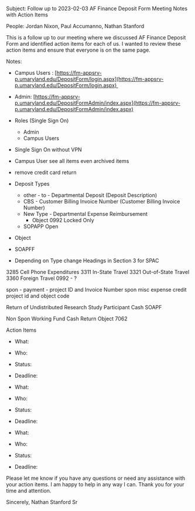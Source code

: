 Subject: 
Follow up to 2023-02-03 AF Finance Deposit Form Meeting Notes with Action Items

People:
Jordan Nixon, Paul Accumanno, Nathan Stanford

This is a follow up to our meeting where we discussed AF Finance Deposit Form and identified action items for each of us. I wanted to review these action items and ensure that everyone is on the same page. 

 Notes:
- Campus Users : [https://fm-appsrv-p.umaryland.edu/DepositForm/login.aspx](https://fm-appsrv-p.umaryland.edu/DepositForm/login.aspx) 
- Admin: [https://fm-appsrv-p.umaryland.edu/DepositFormAdmin/index.aspx](https://fm-appsrv-p.umaryland.edu/DepositFormAdmin/index.aspx)
- Roles (Single Sign On)
	- Admin
	- Campus Users

- Single Sign On without VPN
- Campus User see all items even archived items
- remove credit card return
- Deposit Types
	- other - to - Departmental Deposit (Deposit Description)
	- CBS - Customer Billing Invoice Number (Customer Billing Invoice Number)
	- New Type - Departmental Expense Reimbursement 
	  - Object 0992 Locked Only 
	- SOPAPP Open
- Object 
- SOAPFF
- Depending on Type change Headings in Section 3 for SPAC

3285 Cell Phone Expenditures
3311 In-State Travel
3321 Out-of-State Travel
3360 Foreign Travel
0992 - ?

spon - payment - project ID and Invoice Number
spon misc expense credit project id and object code

Return of Undistributed Research Study Participant Cash
SOAPF

Non Spon Working Fund Cash Return
Object 7062



Action Items
- What: 
- Who: 
- Status: 
- Deadline: 

- What: 
- Who: 
- Status: 
- Deadline: 

- What: 
- Who: 
- Status: 
- Deadline: 


Please let me know if you have any questions or need any assistance with your action items. I am happy to help in any way I can. Thank you for your time and attention.  

Sincerely,
Nathan Stanford Sr




